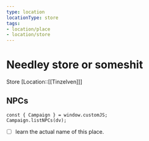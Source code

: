```yaml
---
type: location
locationType: store
tags:
- location/place
- location/store
---
```


# Needley store or someshit
Store
[Location::[[Tinzelven]]]


## NPCs

```dataviewjs
const { Campaign } = window.customJS;
Campaign.listNPCs(dv);  
```

- [ ] learn the actual name of this place.